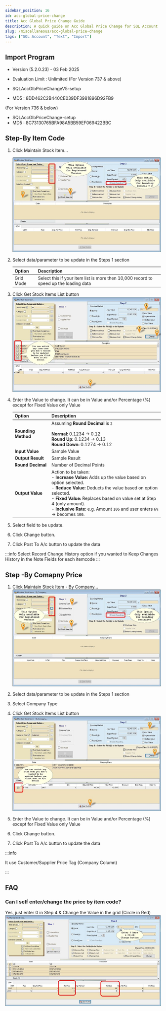 ```yaml
---
sidebar_position: 16
id: acc-global-price-change
title: Acc Global Price Change Guide
description: A quick guide on Acc Global Price Change for SQL Account
slug: /miscellaneous/acc-global-price-change
tags: ["SQL Account", "Text", "Import"]
---
```


## Import Program

- Version (5.2.0.23) - 03 Feb 2025
- Evaluation Limit : Unlimited
(For Version 737 & above)

- SQLAccGlbPriceChangeV5-setup
- MD5 : 8DD462C2B440CE039DF3981896D92FB9

(For Version 736 & below)

- SQLAccGlbPriceChange-setup
- MD5 : 8C73130765BFA98A5BB59EF069422BBC

## Step-By Item Code

1. Click Maintain Stock Item...

    ![1](../../static/img/miscellaneous/acc-global/acc-global-price-change-step1.png)

2. Select data/parameter to be update in the Steps 1 section

    |Option|Description|
    |---|---|
    |Grid Mode|Select this if your item list is more then 10,000 record to speed up the loading data|

3. Click Get Stock Items List button
    ![2](../../static/img/miscellaneous/acc-global/acc-global-price-change-step3.png)

4. Enter the Value to change. It can be in Value and/or Percentage (%) except for Fixed Value only Value

    | **Option** | **Description** |
    |-------------|-----------------|
    | **Rounding Method** | Assuming **Round Decimal** is `2`<br/><br/>**Normal:** 0.1234 → 0.12<br/>**Round Up:** 0.1234 → 0.13<br/>**Round Down:** 0.1274 → 0.12 |
    | **Input Value** | Sample Value |
    | **Output Result** | Sample Result |
    | **Round Decimal** | Number of Decimal Points |
    | **Output Value** | Action to be taken:<br/>- **Increase Value:** Adds up the value based on option selected.<br/>- **Reduce Value:** Deducts the value based on option selected.<br/>- **Fixed Value:** Replaces based on value set at Step 4 (only amount).<br/>- **Inclusive Rate:** e.g. Amount `106` and user enters `6%` → becomes `100`. |

5. Select field to be update.
6. Click Change button.
7. Click Post To A/c button to update the data

:::info
Select Record Change History option if you wanted to Keep Changes History in the
Note Fields for each itemcode
:::

## Step -By Comapny Price

1. Click Maintain Stock Item - By Company...
  ![3](../../static/img/miscellaneous/acc-global/acc-global-compare-price-step1.png)

2. Select data/parameter to be update in the Steps 1 section
3. Select Company Type
4. Click Get Stock Items List button
  ![4](../../static/img/miscellaneous/acc-global/acc-global-compare-price-step4.png)

5. Enter the Value to change. It can be in Value and/or Percentage (%) except for Fixed Value only Value
6. Click Change button.
7. Click Post To A/c button to update the data

:::info

It use Customer/Supplier Price Tag (Company Column)

:::

## FAQ

### Can I self enter/change the price by item code?

Yes, just enter 0 in Step 4 & Change the Value in the grid (Circle in Red)
 ![5](../../static/img/miscellaneous/acc-global/acc-global-faq.png)